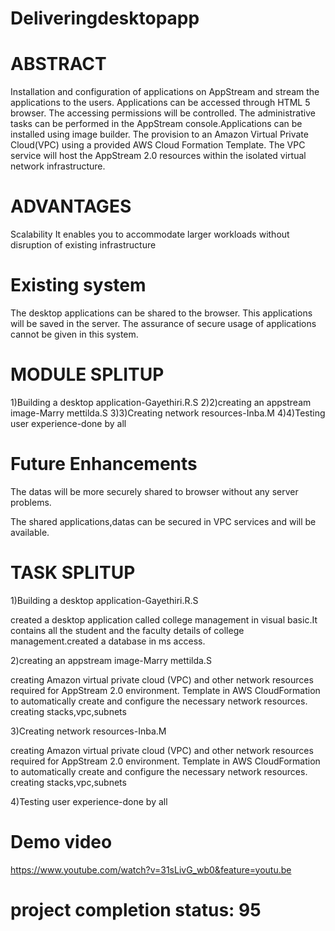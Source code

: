 # Deliveringdesktopapp
# ABSTRACT

Installation and configuration of applications on AppStream and stream the applications to the users. Applications can be accessed through HTML 5 browser. The accessing permissions will be controlled. The administrative tasks can be performed in the AppStream console.Applications can be installed using image builder. The provision to an Amazon Virtual Private Cloud(VPC) using a provided AWS Cloud Formation Template. The VPC service will host the AppStream 2.0 resources within the isolated virtual network infrastructure.

# ADVANTAGES
Scalability
It enables you to accommodate larger workloads without disruption of existing infrastructure

# Existing system
The desktop applications can be shared to the browser. This applications will be saved in the server. The assurance of secure usage of applications cannot be given in this system.  

# MODULE SPLITUP
1)Building a desktop application-Gayethiri.R.S
2)2)creating an appstream image-Marry mettilda.S
3)3)Creating network resources-Inba.M
4)4)Testing user experience-done by all

# Future Enhancements
The datas will be more securely shared to browser without any server problems.

The shared applications,datas can be secured in VPC services and will be available.


# TASK SPLITUP

1)Building a desktop application-Gayethiri.R.S
   
created a desktop application called college management in visual basic.It contains all the student and the faculty details of college management.created a database in ms access.

2)creating an appstream image-Marry mettilda.S

creating Amazon virtual private cloud (VPC) and other network resources required for AppStream 2.0 environment.
Template in AWS CloudFormation to automatically create and configure the necessary network resources. 
creating stacks,vpc,subnets

3)Creating network resources-Inba.M

creating Amazon virtual private cloud (VPC) and other network resources required for AppStream 2.0 environment.
Template in AWS CloudFormation to automatically create and configure the necessary network resources. 
creating stacks,vpc,subnets

4)Testing user experience-done by all

# Demo video
https://www.youtube.com/watch?v=31sLivG_wb0&feature=youtu.be

# project completion status: 95
